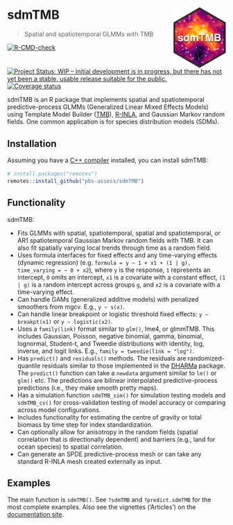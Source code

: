 
<!-- README.md is generated from README.Rmd. Please edit that file -->

# sdmTMB <a href='https://github.com/pbs-assess/sdmTMB'><img src='man/figures/logo-sdmTMB.png' align="right" height="139" /></a>

> Spatial and spatiotemporal GLMMs with TMB

<!-- badges: start -->

[![R-CMD-check](https://github.com/pbs-assess/sdmTMB/workflows/R-CMD-check/badge.svg)](https://github.com/pbs-assess/sdmTMB/actions)
[![Project Status: WIP – Initial development is in progress, but there
has not yet been a stable, usable release suitable for the
public.](https://www.repostatus.org/badges/latest/wip.svg)](https://www.repostatus.org/#wip)
[![Coverage
status](https://codecov.io/gh/pbs-assess/sdmTMB/branch/master/graph/badge.svg)](https://codecov.io/github/pbs-assess/sdmTMB?branch=master)
<!-- badges: end -->

sdmTMB is an R package that implements spatial and spatiotemporal
predictive-process GLMMs (Generalized Linear Mixed Effects Models) using
Template Model Builder ([TMB](https://github.com/kaskr/adcomp)),
[R-INLA](https://www.r-inla.org/), and Gaussian Markov random fields.
One common application is for species distribution models (SDMs).

## Installation

Assuming you have a [C++
compiler](https://support.rstudio.com/hc/en-us/articles/200486498-Package-Development-Prerequisites)
installed, you can install sdmTMB:

``` r
# install.packages("remotes")
remotes::install_github("pbs-assess/sdmTMB")
```

## Functionality

sdmTMB:

-   Fits GLMMs with spatial, spatiotemporal, spatial and spatiotemporal,
    or AR1 spatiotemporal Gaussian Markov random fields with TMB. It can
    also fit spatially varying local trends through time as a random
    field.
-   Uses formula interfaces for fixed effects and any time-varying
    effects (dynamic regression)
    (e.g. `formula = y ~ 1 + x1 + (1 | g), time_varying = ~ 0 + x2`),
    where `y` is the response, `1` represents an intercept, `0` omits an
    intercept, `x1` is a covariate with a constant effect, `(1 | g)` is
    a random intercept across groups `g`, and `x2` is a covariate with a
    time-varying effect.
-   Can handle GAMs (generalized additive models) with penalized
    smoothers from mgcv. E.g., `y ~ s(x)`.
-   Can handle linear breakpoint or logistic threshold fixed effects:
    `y ~ breakpt(x1)` or `y ~ logistic(x2)`.
-   Uses a `family(link)` format similar to `glm()`, lme4, or glmmTMB.
    This includes Gaussian, Poisson, negative binomial, gamma, binomial,
    lognormal, Student-t, and Tweedie distributions with identity, log,
    inverse, and logit links. E.g., `family = tweedie(link = "log")`.
-   Has `predict()` and `residuals()` methods. The residuals are
    randomized-quantile residuals similar to those implemented in the
    [DHARMa](https://cran.r-project.org/package=DHARMa) package. The
    `predict()` function can take a `newdata` argument similar to `lm()`
    or `glm()` etc. The predictions are bilinear interpolated
    predictive-process predictions (i.e., they make smooth pretty maps).
-   Has a simulation function `sdmTMB_sim()` for simulation testing
    models and `sdmTMB_cv()` for cross-validation testing of model
    accuracy or comparing across model configurations.
-   Includes functionality for estimating the centre of gravity or total
    biomass by time step for index standardization.
-   Can optionally allow for anisotropy in the random fields (spatial
    correlation that is directionally dependent) and barriers (e.g.,
    land for ocean species) to spatial correlation.
-   Can generate an SPDE predictive-process mesh or can take any
    standard R-INLA mesh created externally as input.

## Examples

The main function is `sdmTMB()`. See `?sdmTMB` and `?predict.sdmTMB` for
the most complete examples. Also see the vignettes (‘Articles’) on the
[documentation site](https://pbs-assess.github.io/sdmTMB/index.html).
